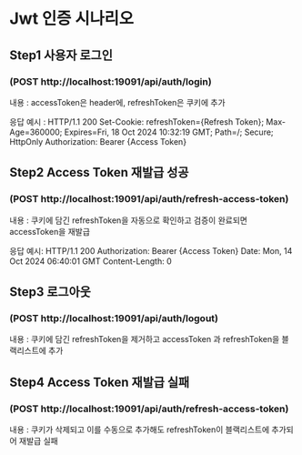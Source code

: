# Jwt 인증 시나리오 


## Step1	사용자 로그인
### (POST http://localhost:19091/api/auth/login)

내용 : accessToken은 header에, refreshToken은 쿠키에 추가

응답 예시 : 
HTTP/1.1 200
Set-Cookie: refreshToken={Refresh Token}; Max-Age=360000; Expires=Fri, 18 Oct 2024 10:32:19 GMT; Path=/; Secure; HttpOnly
Authorization: Bearer {Access Token}

## Step2	Access Token 재발급 성공
### (POST http://localhost:19091/api/auth/refresh-access-token)

내용 : 쿠키에 담긴 refreshToken을 자동으로 확인하고 검증이 완료되면 accessToken을 재발급

응답 예시: 
HTTP/1.1 200
Authorization: Bearer {Access Token}
Date: Mon, 14 Oct 2024 06:40:01 GMT
Content-Length: 0



## Step3	로그아웃
### (POST http://localhost:19091/api/auth/logout)
내용 : 쿠키에 담긴 refreshToken을 제거하고 accessToken 과 refreshToken을 블랙리스트에 추가

## Step4	Access Token 재발급 실패
### (POST http://localhost:19091/api/auth/refresh-access-token)

내용 : 쿠키가 삭제되고 이를 수동으로 추가해도 refreshToken이 블랙리스트에 추가되어 재발급 실패
